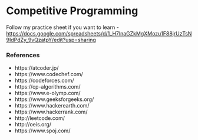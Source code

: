 # Competitive Programming

Follow my practice sheet if you want to learn - 
https://docs.google.com/spreadsheets/d/1_H7lnaGZkMgXMozu1F88jrUzTsN9IdPdZy_9vQzatpY/edit?usp=sharing 


<h3>References</h3>
<ul>
<li> https://atcoder.jp/</li>
<li> https://www.codechef.com/</li>
<li> https://codeforces.com/</li>
<li> https://cp-algorithms.com/</li>
<li> https://www.e-olymp.com/</li>
<li> https://www.geeksforgeeks.org/</li>
<li> https://www.hackerearth.com/</li>
<li> https://www.hackerrank.com/</li>
<li> http://leetcode.com/</li>
<li> http://oeis.org/</li>
<li> https://www.spoj.com/</li>
</ul>


